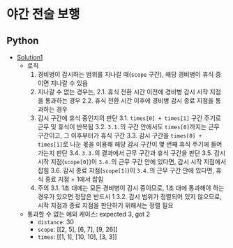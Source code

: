 # 야간 전술 보행

## Python

- [Solution1](python/solution1.py)
    - 로직
        1. 경비병이 감시하는 범위를 지나갈 때(`scope` 구간), 해당 경비병이 휴식 중이면 지나갈 수 있음
        2. 지나갈 수 없는 경우는,
            2.1. 휴식 전환 시간 이전에 경비병 감시 시작 지점을 통과하는 경우
            2.2. 휴식 전환 시간 이후에 경비병 감시 종료 지점을 통과하는 경우
        3. 감시 구간에 휴식 중인지의 판단
            3.1. `times[0] + times[1]` 구간 주기로 근무 및 휴식이 반복됨
            3.2. `3.1.`의 구간 안에서도 `times[0]`까지는 근무 구간이고, 그 이후부터가 휴식 구간
            3.3. 감시 구간을 `times[0] + times[1]`로 나눈 몫을 이용해 해당 감시 구간이 몇 번째 휴식 주기에 들어가는지 판단
            3.4. `3.3.`의 결과에서 근무 구간과 휴식 구간을 판단
            3.5. 감시 시작 지점(`scope[0]`)이 `3.4.`의 근무 구간 안에 있다면, 감시 시작 지점에서 잡힘
            3.6. 감시 종료 지점(`scope[1]`)이 `3.4.`의 근무 구간 안에 있다면, 휴식 종료 지점 + 1에서 잡힘
        4. 주의
            3.1. 1초 대에는 모든 경비병이 감시 중이므로, 1초 대에 통과해야 하는 경우가 있으면 정답은 반드시 1
            3.2. 감시 범위가 정렬되어 있지 않으므로, 시작 지점과 종료 지점을 판단하기 위해서는 정렬 필요
    - 통과할 수 없는 예외 케이스: expected 3, got 2
        - `distance`: 30
        - `scope`: [[2, 5], [6, 7], [9, 26]]
        - `times`: [[1, 1], [10, 10], [3, 3]]

        